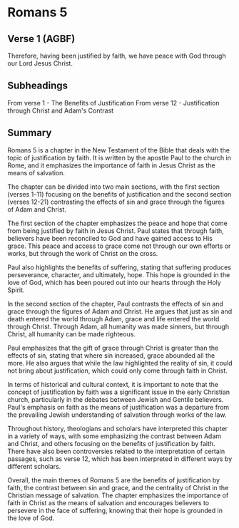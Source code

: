 # Romans 5

## Verse 1 (AGBF)

Therefore, having been justified by faith, we have peace with God through our Lord Jesus Christ.

## Subheadings

From verse 1 - The Benefits of Justification
From verse 12 - Justification through Christ and Adam's Contrast

## Summary

Romans 5 is a chapter in the New Testament of the Bible that deals with the topic of justification by faith. It is written by the apostle Paul to the church in Rome, and it emphasizes the importance of faith in Jesus Christ as the means of salvation.

The chapter can be divided into two main sections, with the first section (verses 1-11) focusing on the benefits of justification and the second section (verses 12-21) contrasting the effects of sin and grace through the figures of Adam and Christ.

The first section of the chapter emphasizes the peace and hope that come from being justified by faith in Jesus Christ. Paul states that through faith, believers have been reconciled to God and have gained access to His grace. This peace and access to grace come not through our own efforts or works, but through the work of Christ on the cross.

Paul also highlights the benefits of suffering, stating that suffering produces perseverance, character, and ultimately, hope. This hope is grounded in the love of God, which has been poured out into our hearts through the Holy Spirit.

In the second section of the chapter, Paul contrasts the effects of sin and grace through the figures of Adam and Christ. He argues that just as sin and death entered the world through Adam, grace and life entered the world through Christ. Through Adam, all humanity was made sinners, but through Christ, all humanity can be made righteous.

Paul emphasizes that the gift of grace through Christ is greater than the effects of sin, stating that where sin increased, grace abounded all the more. He also argues that while the law highlighted the reality of sin, it could not bring about justification, which could only come through faith in Christ.

In terms of historical and cultural context, it is important to note that the concept of justification by faith was a significant issue in the early Christian church, particularly in the debates between Jewish and Gentile believers. Paul's emphasis on faith as the means of justification was a departure from the prevailing Jewish understanding of salvation through works of the law.

Throughout history, theologians and scholars have interpreted this chapter in a variety of ways, with some emphasizing the contrast between Adam and Christ, and others focusing on the benefits of justification by faith. There have also been controversies related to the interpretation of certain passages, such as verse 12, which has been interpreted in different ways by different scholars.

Overall, the main themes of Romans 5 are the benefits of justification by faith, the contrast between sin and grace, and the centrality of Christ in the Christian message of salvation. The chapter emphasizes the importance of faith in Christ as the means of salvation and encourages believers to persevere in the face of suffering, knowing that their hope is grounded in the love of God.